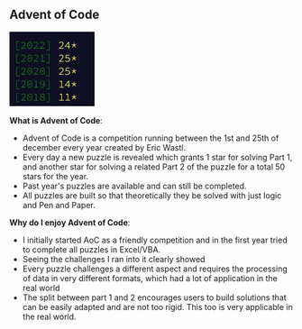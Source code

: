 ## Advent of Code


![Stars](https://github.com/julia-schmidt-lademann/julia-schmidt-lademann.github.io/blob/main/_includes/AoC.JPG?raw=true)

**What is Advent of Code**: 
- Advent of Code is a competition running between the 1st and 25th of december every year created by Eric Wastl. 
- Every day a new puzzle is revealed which grants 1 star for solving Part 1, and another star for solving a related Part 2 of the puzzle for a total 50 stars for the year.
- Past year's puzzles are available and can still be completed.
- All puzzles are built so that theoretically they be solved with just logic and Pen and Paper.

**Why do I enjoy Advent of Code**:
- I initially started AoC as a friendly competition and in the first year tried to complete all puzzles in Excel/VBA. 
- Seeing the challenges I ran into it clearly showed 
- Every puzzle challenges a different aspect and requires the processing of data in very different formats, which had a lot of application in the real world
- The split between part 1 and 2 encourages users to build solutions that can be easily adapted and are not too rigid. This too is very applicable in the real world.
